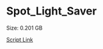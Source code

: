 # Spot_Light_Saver

Size: 0.201 GB

[Script Link](https://github.com/liuyal/Archive/blob/master/Python/Utilities/Miscellaneous/spotlight_saver.py)